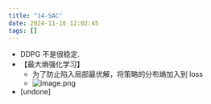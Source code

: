 ```yaml
---
title: "14-SAC"
date: 2024-11-16 12:02:45
tags: []
---
```

- DDPG 不是很稳定.
- 【最大熵强化学习】
    - 为了防止陷入局部最优解，将策略的分布熵加入到 loss
    - ![image.png](https://how-to-1258460161.cos.ap-shanghai.myqcloud.com/how-to/20241116120051.webp)
- [undone]

